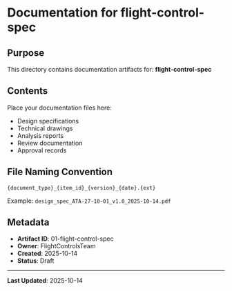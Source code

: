 # Documentation for flight-control-spec

## Purpose

This directory contains documentation artifacts for: **flight-control-spec**

## Contents

Place your documentation files here:
- Design specifications
- Technical drawings
- Analysis reports
- Review documentation
- Approval records

## File Naming Convention

```
{document_type}_{item_id}_{version}_{date}.{ext}
```

Example: `design_spec_ATA-27-10-01_v1.0_2025-10-14.pdf`

## Metadata

- **Artifact ID**: 01-flight-control-spec
- **Owner**: FlightControlsTeam
- **Created**: 2025-10-14
- **Status**: Draft

---

**Last Updated**: 2025-10-14
